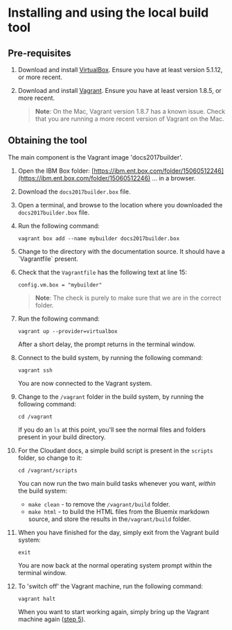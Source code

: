 # Installing and using the local build tool

## Pre-requisites

1.  Download and install [VirtualBox](https://www.virtualbox.org/wiki/Downloads).
    Ensure you have at least version 5.1.12, or more recent.

2.  Download and install [Vagrant](https://www.vagrantup.com/downloads.html).
    Ensure you have at least version 1.8.5, or more recent.

    >   **Note**: On the Mac, Vagrant version 1.8.7 has a known issue. Check that you are running a more recent version of Vagrant on the Mac.

## Obtaining the tool

The main component is the Vagrant image 'docs2017builder'.

1.  Open the IBM Box folder:
    [https://ibm.ent.box.com/folder/15060512246](https://ibm.ent.box.com/folder/15060512246)
    ... in a browser.

2.  Download the `docs2017builder.box` file.

3.  Open a terminal, and browse to the location where you downloaded the `docs2017builder.box` file.

4.  Run the following command:

    ```
    vagrant box add --name mybuilder docs2017builder.box
    ```

5.  <div id="newday"></div>Change to the directory with the documentation source.
    It should have a `Vagrantfile` present.

6.  Check that the `Vagrantfile` has the following text at line 15:

    ```
    config.vm.box = "mybuilder"
    ```

    >   **Note**: The check is purely to make sure that we are in the correct folder.

7.  Run the following command:

    ```
    vagrant up --provider=virtualbox
    ```

    After a short delay, the prompt returns in the terminal window.

8.  Connect to the build system, by running the following command:

    ```
    vagrant ssh
    ```

    You are now connected to the Vagrant system.

9.  Change to the `/vagrant` folder in the build system, by running the following command:

    ```
    cd /vagrant
    ```

    If you do an `ls` at this point, you'll see the normal files and folders
    present in your build directory.

10. For the Cloudant docs,
    a simple build script is present in the `scripts` folder,
    so change to it:

    ```
    cd /vagrant/scripts
    ```

    You can now run the two main build tasks whenever you want, _within_ the build system:

    -   `make clean` - to remove the `/vagrant/build` folder.
    -   `make html` - to build the HTML files from the Bluemix markdown source,
        and store the results in the`/vagrant/build` folder.

11. When you have finished for the day, simply exit from the Vagrant build system:

    ```
    exit
    ```

    You are now back at the normal operating system prompt within the terminal window.

12. To 'switch off' the Vagrant machine, run the following command:

    ```
    vagrant halt
    ```

    When you want to start working again,
    simply bring up the Vagrant machine again ([step 5](#newday)).
